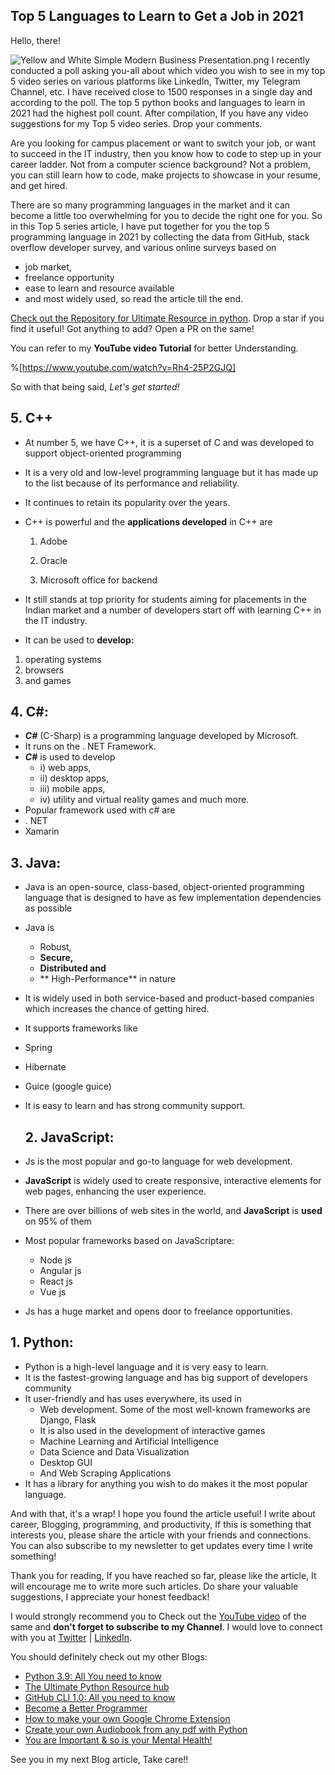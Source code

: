 ## Top 5 Languages to Learn to Get a Job in 2021

Hello, there!


![Yellow and White Simple Modern Business Presentation.png](https://cdn.hashnode.com/res/hashnode/image/upload/v1619414576465/IaTWlJiQL.png)
I recently conducted a poll asking you-all about which video you wish to see in my top 5 video series on various platforms like LinkedIn, Twitter, my Telegram Channel, etc. I have received close to 1500 responses in a single day and according to the poll. The top 5 python books and languages to learn in 2021 had the highest poll count. After compilation, If you have any video suggestions for my Top 5 video series. Drop your comments.

Are you looking for campus placement or want to switch your job, or want to succeed in the IT industry, then you know how to code to step up in your career ladder. Not from a computer science background? Not a problem, you can still learn how to code, make projects to showcase in your resume, and get hired. 

There are so many programming languages in the market and it can become a little too overwhelming for you to decide the right one for you. So in this Top 5 series article, I have put together for you the top 5 programming language in 2021 by collecting the data from GitHub, stack overflow developer survey, and various online surveys based on 

-  job market,
-  freelance opportunity
- ease to learn and resource available
- and most widely used, so read the article till the end.

[Check out the Repository for Ultimate Resource in python](https://github.com/ayushi7rawat/Ultimate-Python-Resource-Hub). Drop a star if you find it useful! Got anything to add? Open a PR on the same!

You can refer to my **YouTube video Tutorial** for better Understanding.

%[https://www.youtube.com/watch?v=Rh4-25P2GJQ]

So with that being said, *Let's get started!*

## 5. C++ 
-  At number 5, we have C++, it is a superset of C and was developed to support object-oriented programming

-  It is a very old and low-level programming language but it has made up to the list because of its performance and reliability.

-  It continues to retain its popularity over the years. 

- C++ is powerful and the **applications developed** in C++ are

  1. Adobe

  2. Oracle

  3. Microsoft office for backend

- It still stands at top priority for students aiming for placements in the Indian market and a number of developers start off with learning C++ in the IT industry.

- It can be used to **develop:**
 1. operating systems
 2. browsers
 3.   and games


## **4. C#:**

- ***C#*** (C-Sharp) is a programming language developed by Microsoft.
- It runs on the . NET Framework.
- ***C#*** is used to develop
  - i)    web apps,
  - ii)   desktop apps,
  - iii)  mobile apps,
  - iv)  utility and virtual reality games and much more.
-  Popular framework used with c# are
  - . NET
  -  Xamarin

## **3. Java:**

- Java is an open-source, class-based, object-oriented programming language that is designed to have as few implementation dependencies as possible
- Java is 
  - Robust, 
  - **Secure,** 
  - **Distributed and** 
  - ** High-Performance** in nature
- It is widely used in both service-based and product-based companies which increases the chance of getting hired.

-  It supports frameworks like
  - Spring
  - Hibernate 
  - Guice (google guice)

- It is easy to learn and has strong community support.


  ## **2. JavaScript:**

- Js is the most popular and go-to language for web development. 
- **JavaScript** is widely used to create responsive, interactive elements for web pages, enhancing the user experience.
- There are over billions of web sites in the world, and **JavaScript** is **used** on 95% of them
- Most popular frameworks based on JavaScriptare:
  - Node js
  - Angular js
  - React js
  - Vue js
- Js has a huge market and opens door to freelance opportunities.

## **1. Python:**
- Python is a high-level language and it is very easy to learn.
- It is the fastest-growing language and has big support of developers community
- It user-friendly and has uses everywhere, its used in 
  - Web development. Some of the most well-known frameworks are Django, Flask
  -  It is also used in the development of interactive games
  - Machine Learning and Artificial Intelligence
  - Data Science and Data Visualization
  - Desktop GUI
  -  And Web Scraping Applications
- It has a library for anything you wish to do makes it the most popular language.

And with that, it's a wrap! I hope you found the article useful! I write about career, Blogging, programming, and productivity, If this is something that interests you, please share the article with your friends and connections. You can also subscribe to my newsletter to get updates every time I write something!

Thank you for reading, If you have reached so far, please like the article, It will encourage me to write more such articles.  Do share your valuable suggestions, I appreciate your honest feedback!

I would strongly recommend you to Check out the [YouTube video](https://www.youtube.com/watch?v=Rh4-25P2GJQ) of the same and **don't forget to subscribe to my Channel**.  I would love to connect with you at [Twitter](https://twitter.com/ayushi7rawat) | [LinkedIn](https://www.linkedin.com/in/ayushi7rawat/).

You should definitely check out my other Blogs:

- [Python 3.9: All You need to know](https://ayushirawat.com/python-39-all-you-need-to-know)
- [The Ultimate Python Resource hub](https://ayushirawat.com/the-ultimate-python-resource-hub)
- [GitHub CLI 1.0: All you need to know](https://ayushirawat.com/github-cli-10-all-you-need-to-know)
- [Become a Better Programmer](https://ayushirawat.com/become-a-better-programmer)
- [How to make your own Google Chrome Extension](https://ayushirawat.com/how-to-make-your-own-google-chrome-extension-1)
- [Create your own Audiobook from any pdf with Python](https://ayushirawat.com/create-your-own-audiobook-from-any-pdf-with-python)
- [You are Important & so is your Mental Health!](https://ayushirawat.com/you-are-important-and-so-is-your-mental-health)

See you in my next Blog article, Take care!!